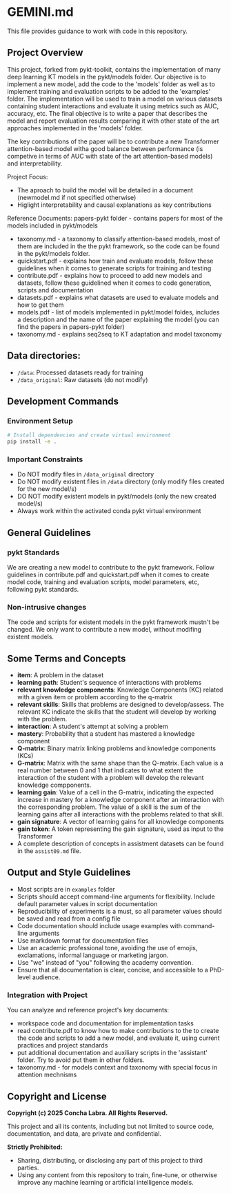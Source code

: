 # GEMINI.md

This file provides guidance to  work with code in this repository.

## Project Overview

This project, forked from pykt-toolkit, contains the implementation of many deep learning KT models in the pykt/models folder. Our objective is to implement a new model, add the code to the 'models' folder as well as to implement training and evaluation scripts to be added to the 'examples' folder. The implementation will be used to train a model on various datasets containing student interactions and evaluate it using metrics such as AUC, accuracy, etc. The final objective is to write a paper that describes the model and report evaluation results comparing it with other state of the art approaches implemented in the 'models' folder. 

The key contributions of the paper will be to contribute a new Transformer attention-based model witha good balance between performance (is competive in terms of AUC with state of the art attention-based models) and interpretability. 


Project Focus:
- The aproach to build the model will be detailed in a document (newmodel.md if not specified otherwise)
- Higlight interpretability and causal explanations as key contributions

Reference Documents:
papers-pykt folder - contains papers for most of the models included in pykt/models
- taxonomy.md - a taxonomy to classify attention-based models, most of them are included in the the pykt framework, so the code can be found in the pykt/models folder. 
- quickstart.pdf - explains how train and evaluate models, follow these guidelines when it comes to generate scripts for training and testing 
- contribute.pdf - explains how to proceed to add new models and datasets, follow these guidelined when it comes to code generation, scripts and documentation
- datasets.pdf - explains what datasets are used to evaluate models and how to get them
- models.pdf - list of models implemented in pykt/model foldes, includes a description and the name of the paper explaining the model (you can find the papers in papers-pykt folder)
- taxonomy.md - explains seq2seq to KT adaptation and model taxonomy


## Data directories:
- `/data`: Processed datasets ready for training
- `/data_original`: Raw datasets (do not modify)


## Development Commands

### Environment Setup
```bash
# Install dependencies and create virtual environment
pip install -e .
```

### Important Constraints
- Do NOT modify files in `/data_original` directory
- Do NOT modify existent files in `/data` directory (only modify files created for the new model/s)
- DO NOT modify existent models in pykt/models (only the new created model/s)
- Always work within the activated conda pykt virtual environment


## General Guidelines

### pykt Standards
We are creating a new model to contribute to the pykt framework. Follow guidelines in contribute.pdf and quickstart.pdf when it comes to create model code, training and evaluation scripts, model parameters, etc, following pykt standards.   

### Non-intrusive changes
The code and scripts for existent models in the pykt framework mustn't be changed. We only want to contribute a new model, without modifing existent models. 


## Some Terms and Concepts

- **item**: A problem in the dataset
- **learning path**: Student's sequence of interactions with problems 
- **relevant knowledge components**: Knowledge Components (KC) related with a given item or problem according to the q-matrix
- **relevant skills**: Skills that problems are designed to develop/assess. The relevant KC indicate the skills that the student will develop by working with the problem. 
- **interaction**: A student's attempt at solving a problem
- **mastery**: Probability that a student has mastered a knowledge component
- **Q-matrix**: Binary matrix linking problems and knowledge components (KCs)
- **G-matrix**: Matrix with the same shape than the Q-matrix. Each value is a real number between 0 and 1 that indicates to what extent the interaction of the student with a problem will develop the relevant knowledge compponents.
- **learning gain**: Value of a cell in the G-matrix, indicating the expected increase in mastery for a knowledge component after an interaction with the corresponding problem. The value of a skill is the sum of the learning gains after all interactions with the problems related to that skill.
- **gain signature**: A vector of learning gains for all knowledge components
- **gain token**: A token representing the gain signature, used as input to the Transformer
- A complete description of concepts in assistment datasets can be found in the `assist09.md` file.

## Output and Style Guidelines

- Most scripts are in `examples` folder
- Scripts should accept command-line arguments for flexibility. Include default parameter values in script documentation
- Reproducibility of experiments is a must, so all parameter values should be saved and read from a config file 
- Code documentation should include usage examples with command-line arguments
- Use markdown format for documentation files
- Use an academic professional tone, avoiding the use of emojis, exclamations, informal language or marketing jargon.
- Use "we" instead of "you" following the academy convention. 
- Ensure that all documentation is clear, concise, and accessible to a PhD-level audience.

### Integration with Project

You can analyze and reference project's key documents:
  - workspace code and documentation for implementation tasks
  - read contribute.pdf to know how to make contributions to the to create the code and scripts to add a new model, and evaluate it, using current practices and project standards
  - put additional documentation and auxiliary scripts in the 'assistant' folder. Try to avoid put them in other folders. 
  - taxonomy.md - for models context and taxonomy with special focus in attention mechnisms

## Copyright and License

**Copyright (c) 2025 Concha Labra. All Rights Reserved.**

This project and all its contents, including but not limited to source code, documentation, and data, are private and confidential.

**Strictly Prohibited:**
- Sharing, distributing, or disclosing any part of this project to third parties.
- Using any content from this repository to train, fine-tune, or otherwise improve any machine learning or artificial intelligence models.
